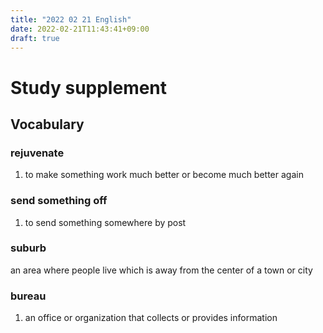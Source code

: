 ```yaml
---
title: "2022 02 21 English"
date: 2022-02-21T11:43:41+09:00
draft: true
---
```


# Study supplement
## Vocabulary
### rejuvenate
1. to make something work much better or become much better again

### send something off
1. to send something somewhere by post

### suburb
an area where people live which is away from the center of a town or city

### bureau
1. an office or organization that collects or provides information
